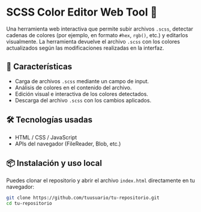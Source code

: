# SCSS Color Editor Web Tool 🎨

Una herramienta web interactiva que permite subir archivos `.scss`, detectar cadenas de colores (por ejemplo, en formato `#hex`, `rgb()`, etc.) y editarlos visualmente. La herramienta devuelve el archivo `.scss` con los colores actualizados según las modificaciones realizadas en la interfaz.

## 🚀 Características

- Carga de archivos `.scss` mediante un campo de input.
- Análisis de colores en el contenido del archivo.
- Edición visual e interactiva de los colores detectados.
- Descarga del archivo `.scss` con los cambios aplicados.

## 🛠️ Tecnologías usadas

- HTML / CSS / JavaScript
- APIs del navegador (FileReader, Blob, etc.)

## 📦 Instalación y uso local

Puedes clonar el repositorio y abrir el archivo `index.html` directamente en tu navegador:

```bash
git clone https://github.com/tuusuario/tu-repositorio.git
cd tu-repositorio